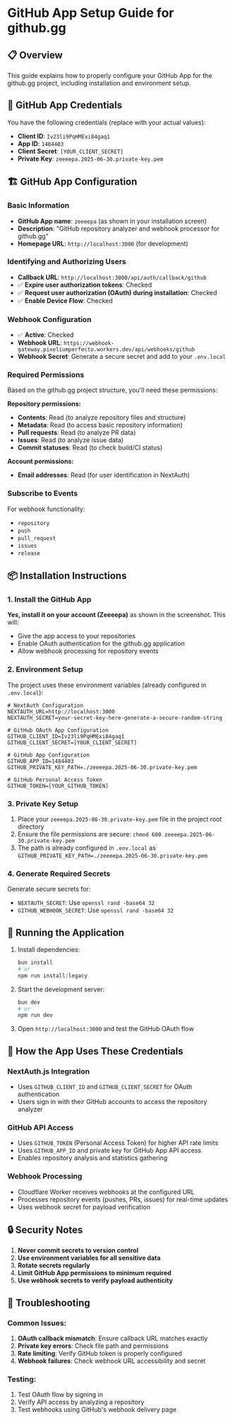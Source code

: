 # GitHub App Setup Guide for github.gg

## 📋 Overview

This guide explains how to properly configure your GitHub App for the github.gg project, including installation and environment setup.

## 🔑 GitHub App Credentials

You have the following credentials (replace with your actual values):
- **Client ID**: `Iv23li9PqHMExi84gaq1`
- **App ID**: `1484403`
- **Client Secret**: `[YOUR_CLIENT_SECRET]`
- **Private Key**: `zeeeepa.2025-06-30.private-key.pem`

## 🏗️ GitHub App Configuration

### Basic Information
- **GitHub App name**: `zeeeepa` (as shown in your installation screen)
- **Description**: "GitHub repository analyzer and webhook processor for github.gg"
- **Homepage URL**: `http://localhost:3000` (for development)

### Identifying and Authorizing Users
- **Callback URL**: `http://localhost:3000/api/auth/callback/github`
- ✅ **Expire user authorization tokens**: Checked
- ✅ **Request user authorization (OAuth) during installation**: Checked
- ✅ **Enable Device Flow**: Checked

### Webhook Configuration
- ✅ **Active**: Checked
- **Webhook URL**: `https://webhook-gateway.pixeliumperfecto.workers.dev/api/webhooks/github`
- **Webhook Secret**: Generate a secure secret and add to your `.env.local`

### Required Permissions

Based on the github.gg project structure, you'll need these permissions:

**Repository permissions:**
- **Contents**: Read (to analyze repository files and structure)
- **Metadata**: Read (to access basic repository information)
- **Pull requests**: Read (to analyze PR data)
- **Issues**: Read (to analyze issue data)
- **Commit statuses**: Read (to check build/CI status)

**Account permissions:**
- **Email addresses**: Read (for user identification in NextAuth)

### Subscribe to Events
For webhook functionality:
- `repository`
- `push`
- `pull_request`
- `issues`
- `release`

## 📦 Installation Instructions

### 1. Install the GitHub App

**Yes, install it on your account (Zeeeepa)** as shown in the screenshot. This will:
- Give the app access to your repositories
- Enable OAuth authentication for the github.gg application
- Allow webhook processing for repository events

### 2. Environment Setup

The project uses these environment variables (already configured in `.env.local`):

```env
# NextAuth Configuration
NEXTAUTH_URL=http://localhost:3000
NEXTAUTH_SECRET=your-secret-key-here-generate-a-secure-random-string

# GitHub OAuth App Configuration
GITHUB_CLIENT_ID=Iv23li9PqHMExi84gaq1
GITHUB_CLIENT_SECRET=[YOUR_CLIENT_SECRET]

# GitHub App Configuration
GITHUB_APP_ID=1484403
GITHUB_PRIVATE_KEY_PATH=./zeeeepa.2025-06-30.private-key.pem

# GitHub Personal Access Token
GITHUB_TOKEN=[YOUR_GITHUB_TOKEN]
```

### 3. Private Key Setup

1. Place your `zeeeepa.2025-06-30.private-key.pem` file in the project root directory
2. Ensure the file permissions are secure: `chmod 600 zeeeepa.2025-06-30.private-key.pem`
3. The path is already configured in `.env.local` as `GITHUB_PRIVATE_KEY_PATH=./zeeeepa.2025-06-30.private-key.pem`

### 4. Generate Required Secrets

Generate secure secrets for:
- `NEXTAUTH_SECRET`: Use `openssl rand -base64 32`
- `GITHUB_WEBHOOK_SECRET`: Use `openssl rand -base64 32`

## 🚀 Running the Application

1. Install dependencies:
   ```bash
   bun install
   # or
   npm run install:legacy
   ```

2. Start the development server:
   ```bash
   bun dev
   # or
   npm run dev
   ```

3. Open `http://localhost:3000` and test the GitHub OAuth flow

## 🔧 How the App Uses These Credentials

### NextAuth.js Integration
- Uses `GITHUB_CLIENT_ID` and `GITHUB_CLIENT_SECRET` for OAuth authentication
- Users sign in with their GitHub accounts to access the repository analyzer

### GitHub API Access
- Uses `GITHUB_TOKEN` (Personal Access Token) for higher API rate limits
- Uses `GITHUB_APP_ID` and private key for GitHub App API access
- Enables repository analysis and statistics gathering

### Webhook Processing
- Cloudflare Worker receives webhooks at the configured URL
- Processes repository events (pushes, PRs, issues) for real-time updates
- Uses webhook secret for payload verification

## 🔒 Security Notes

1. **Never commit secrets to version control**
2. **Use environment variables for all sensitive data**
3. **Rotate secrets regularly**
4. **Limit GitHub App permissions to minimum required**
5. **Use webhook secrets to verify payload authenticity**

## 🐛 Troubleshooting

### Common Issues:
1. **OAuth callback mismatch**: Ensure callback URL matches exactly
2. **Private key errors**: Check file path and permissions
3. **Rate limiting**: Verify GitHub token is properly configured
4. **Webhook failures**: Check webhook URL accessibility and secret

### Testing:
1. Test OAuth flow by signing in
2. Verify API access by analyzing a repository
3. Test webhooks using GitHub's webhook delivery page

